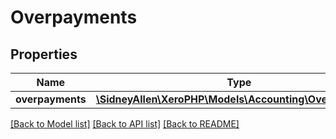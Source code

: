 # Overpayments

## Properties
Name | Type | Description | Notes
------------ | ------------- | ------------- | -------------
**overpayments** | [**\SidneyAllen\XeroPHP\Models\Accounting\Overpayment[]**](Overpayment.md) |  | [optional] 

[[Back to Model list]](../README.md#documentation-for-models) [[Back to API list]](../README.md#documentation-for-api-endpoints) [[Back to README]](../README.md)


